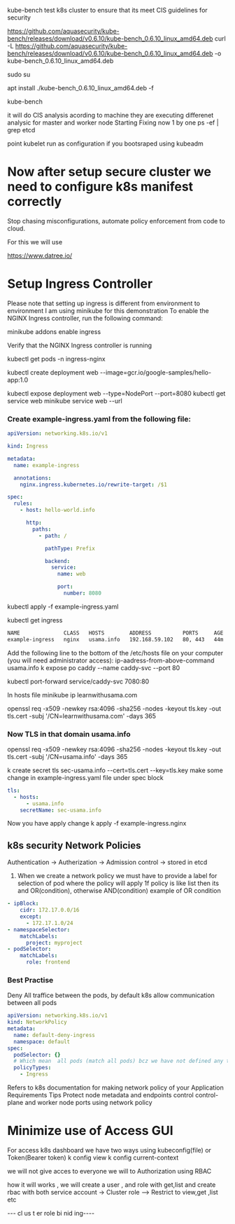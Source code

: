 kube-bench test k8s cluster to ensure that its meet CIS guidelines for security

https://github.com/aquasecurity/kube-bench/releases/download/v0.6.10/kube-bench_0.6.10_linux_amd64.deb
curl -L https://github.com/aquasecurity/kube-bench/releases/download/v0.6.10/kube-bench_0.6.10_linux_amd64.deb
-o kube-bench_0.6.10_linux_amd64.deb

sudo su

apt install ./kube-bench_0.6.10_linux_amd64.deb -f

kube-bench

it will do CIS analysis acording to machine they are executing differenet analysic for master and
worker node
Starting Fixing now 1 by one
ps -ef | grep etcd

point
kubelet run as configuration if you bootsraped using kubeadm

# Now after setup secure cluster we need to configure k8s manifest correctly

Stop chasing misconfigurations, automate policy enforcement from code to cloud.

For this we will use

https://www.datree.io/

# Setup Ingress Controller

Please note that setting up ingress is different from environment to environment
I am using minikube for this demonstration
To enable the NGINX Ingress controller, run the following command:

minikube addons enable ingress

Verify that the NGINX Ingress controller is running

kubectl get pods -n ingress-nginx

kubectl create deployment web --image=gcr.io/google-samples/hello-app:1.0

kubectl expose deployment web --type=NodePort --port=8080
kubectl get service web
minikube service web --url

### Create example-ingress.yaml from the following file:

```yaml
apiVersion: networking.k8s.io/v1

kind: Ingress

metadata:
  name: example-ingress

  annotations:
    nginx.ingress.kubernetes.io/rewrite-target: /$1

spec:
  rules:
    - host: hello-world.info

      http:
        paths:
          - path: /

            pathType: Prefix

            backend:
              service:
                name: web

                port:
                  number: 8080
```

kubectl apply -f example-ingress.yaml

kubectl get ingress

```bash
NAME              CLASS   HOSTS        ADDRESS          PORTS     AGE
example-ingress   nginx   usama.info   192.168.59.102   80, 443   44m
```

Add the following line to the bottom of the /etc/hosts file on your computer (you will need administrator access):
ip-aadress-from-above-command usama.info
k expose po caddy --name caddy-svc --port 80

kubectl port-forward service/caddy-svc 7080:80

In hosts file
minikube ip learnwithusama.com

openssl req -x509 -newkey rsa:4096 -sha256 -nodes -keyout tls.key -out tls.cert -subj '/CN=learnwithusama.com' -days 365

### Now TLS in that domain usama.info

openssl req -x509 -newkey rsa:4096 -sha256 -nodes -keyout tls.key -out tls.cert -subj '/CN=usama.info' -days 365

k create secret tls sec-usama.info --cert=tls.cert --key=tls.key
make some change in example-ingress.yaml file under spec block

```yaml
tls:
  - hosts:
      - usama.info
    secretName: sec-usama.info
```

Now you have apply change
k apply -f example-ingress.nginx

## k8s security Network Policies

Authentication -> Autherization -> Admission control -> stored in etcd

1. When we create a network policy we must have to provide a label for selection of pod where the
   policy will apply
   1f policy is like list then its and OR(condition), otherwise AND(condition)
   example of OR condition

```yaml
- ipBlock:
    cidr: 172.17.0.0/16
    except:
      - 172.17.1.0/24
- namespaceSelector:
    matchLabels:
      project: myproject
- podSelector:
    matchLabels:
      role: frontend
```

### Best Practise

Deny All traffice between the pods, by default k8s allow communication between all pods

```yaml
apiVersion: networking.k8s.io/v1
kind: NetworkPolicy
metadata:
  name: default-deny-ingress
  namespace: default
spec:
  podSelector: {}
  # Which mean  all pods (match all pods) bcz we have not defined any thing here
  policyTypes:
    - Ingress
```

Refers to k8s documentation for making network policy of your Application Requirements
Tips
Protect node metadata and endpoints
control control-plane and worker node ports using network policy

# Minimize use of Access GUI

For access k8s dashboard we have two ways using kubeconfig(file) or Token(Bearer token)
k config view
k config current-context

we will not give acces to everyone
we will to Authorization using RBAC

how it will works , we will create a user , and role with get,list and create rbac with both
service account -> Cluster role --> Restrict to view,get ,list etc

--- cl us t er role bi nid ing----
